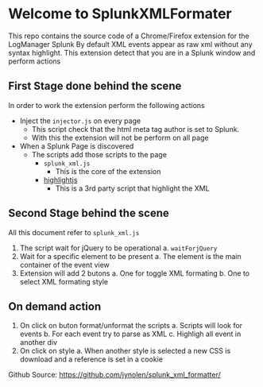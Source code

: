 # Welcome to SplunkXMLFormater

This repo contains the source code of a Chrome/Firefox extension for the LogManager Splunk
By default XML events appear as raw xml without any syntax highlight.
This extension detect that you are in a Splunk window and perform actions

## First Stage done behind the scene
In order to work the extension perform the following actions
- Inject the `injector.js` on every page
    - This script check that the html meta tag author is set to Splunk.
	- With this the extension will not be perform on all page
- When a Splunk Page is discovered
	- The scripts add those scripts to the page
	    - `splunk_xml.js`
		    - This is the core of the extension
		- [highlightjs](https://highlightjs.org)
			- This is a 3rd party script that highlight the XML

## Second Stage behind the scene
All this document refer to `splunk_xml.js`
1. The script wait for jQuery to be operational
    a. `waitForjQuery`
2. Wait for a specific element to be present
    a. The element is the main container of the event view
3. Extension will add 2 butons
    a. One for toggle XML formating
    b. One to select XML formating style

## On demand action
1. On click on buton format/unformat the scripts
    a. Scripts will look for events
    b. For each event try to parse as XML
    c. Highligh all event in another div
2. On click on style
    a. When another style is selected a new CSS is download and a reference is set in a cookie

Github Source: https://github.com/jynolen/splunk_xml_formatter/